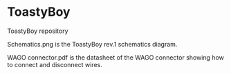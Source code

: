 # ToastyBoy
ToastyBoy repository

Schematics.png is the ToastyBoy rev.1 schematics diagram.

WAGO connector.pdf is the datasheet of the WAGO connector showing how to connect and disconnect wires.
